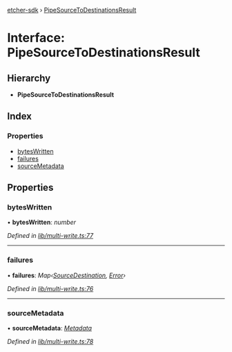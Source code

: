 [etcher-sdk](../README.md) › [PipeSourceToDestinationsResult](pipesourcetodestinationsresult.md)

# Interface: PipeSourceToDestinationsResult

## Hierarchy

* **PipeSourceToDestinationsResult**

## Index

### Properties

* [bytesWritten](pipesourcetodestinationsresult.md#byteswritten)
* [failures](pipesourcetodestinationsresult.md#failures)
* [sourceMetadata](pipesourcetodestinationsresult.md#sourcemetadata)

## Properties

###  bytesWritten

• **bytesWritten**: *number*

*Defined in [lib/multi-write.ts:77](https://github.com/balena-io-modules/etcher-sdk/blob/eb42e55/lib/multi-write.ts#L77)*

___

###  failures

• **failures**: *Map‹[SourceDestination](../classes/sourcedestination.md), [Error](../classes/notcapable.md#static-error)›*

*Defined in [lib/multi-write.ts:76](https://github.com/balena-io-modules/etcher-sdk/blob/eb42e55/lib/multi-write.ts#L76)*

___

###  sourceMetadata

• **sourceMetadata**: *[Metadata](metadata.md)*

*Defined in [lib/multi-write.ts:78](https://github.com/balena-io-modules/etcher-sdk/blob/eb42e55/lib/multi-write.ts#L78)*
